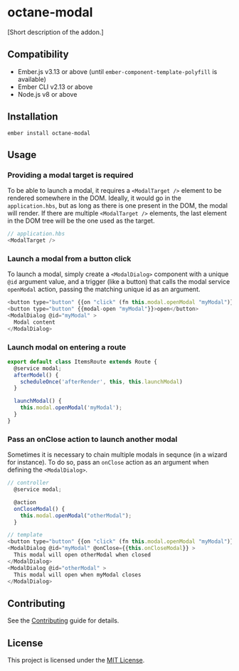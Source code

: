 octane-modal
==============================================================================

[Short description of the addon.]


Compatibility
------------------------------------------------------------------------------

* Ember.js v3.13 or above (until `ember-component-template-polyfill` is available)
* Ember CLI v2.13 or above
* Node.js v8 or above


Installation
------------------------------------------------------------------------------

```
ember install octane-modal
```


Usage
------------------------------------------------------------------------------
### Providing a modal target is required

To be able to launch a modal, it requires a `<ModalTarget />` element to be rendered somewhere in the DOM. Ideally, it would go in the `application.hbs`, but as long as there is one present in the DOM, the modal will render. If there are multiple `<ModalTarget />` elements, the last element in the DOM tree will be the one used as the target.

```js
// application.hbs
<ModalTarget />
```

### Launch a modal from a button click

To launch a modal, simply create a `<ModalDialog>` component with a unique `@id` argument value, and a trigger (like a button) that calls the modal service `openModal` action, passing the matching unique id as an argument.

```js
<button type="button" {{on "click" (fn this.modal.openModal "myModal")}}>open</button>
<button type="button" {{modal-open "myModal"}}>open</button>
<ModalDialog @id="myModal" >
  Modal content
</ModalDialog>
```

### Launch modal on entering a route

```js
export default class ItemsRoute extends Route {
  @service modal;
  afterModel() {
    scheduleOnce('afterRender', this, this.launchModal)
  }

  launchModal() {
    this.modal.openModal('myModal');
  }
}
```

### Pass an onClose action to launch another modal

Sometimes it is necessary to chain multiple modals in sequnce (in a wizard for instance). To do so, pass an `onClose` action as an argument when defining the `<ModalDialog>`.

```js
// controller
  @service modal;

  @action
  onCloseModal() {
    this.modal.openModal("otherModal");
  }

// template
<button type="button" {{on "click" (fn this.modal.openModal "myModal")}}>open</button>
<ModalDialog @id="myModal" @onClose={{this.onCloseModal}} >
  This modal will open otherModal when closed
</ModalDialog>
<ModalDialog @id="otherModal" >
  This modal will open when myModal closes
</ModalDialog>
```


Contributing
------------------------------------------------------------------------------

See the [Contributing](CONTRIBUTING.md) guide for details.


License
------------------------------------------------------------------------------

This project is licensed under the [MIT License](LICENSE.md).
